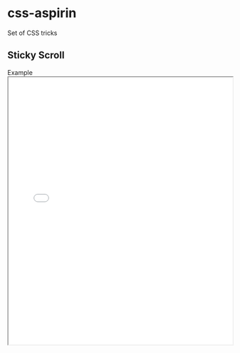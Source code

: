 # css-aspirin
Set of CSS tricks

## Sticky Scroll

<div>Example</div>
<iframe src="sticky-scroll" width="100%" height="600px"></iframe>
